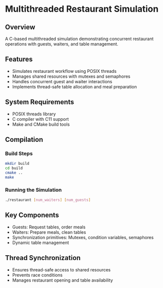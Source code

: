 # Multithreaded Restaurant Simulation

## Overview
A C-based multithreaded simulation demonstrating concurrent restaurant operations with guests, waiters, and table management.

## Features
- Simulates restaurant workflow using POSIX threads
- Manages shared resources with mutexes and semaphores
- Handles concurrent guest and waiter interactions
- Implements thread-safe table allocation and meal preparation

## System Requirements
- POSIX threads library
- C compiler with C11 support
- Make and CMake build tools

## Compilation

### Build Steps
```bash
mkdir build
cd build
cmake ..
make
```

### Running the Simulation
```bash
./restaurant [num_waiters] [num_guests]
```

## Key Components
- Guests: Request tables, order meals
- Waiters: Prepare meals, clean tables
- Synchronization primitives: Mutexes, condition variables, semaphores
- Dynamic table management

## Thread Synchronization
- Ensures thread-safe access to shared resources
- Prevents race conditions
- Manages restaurant opening and table availability

